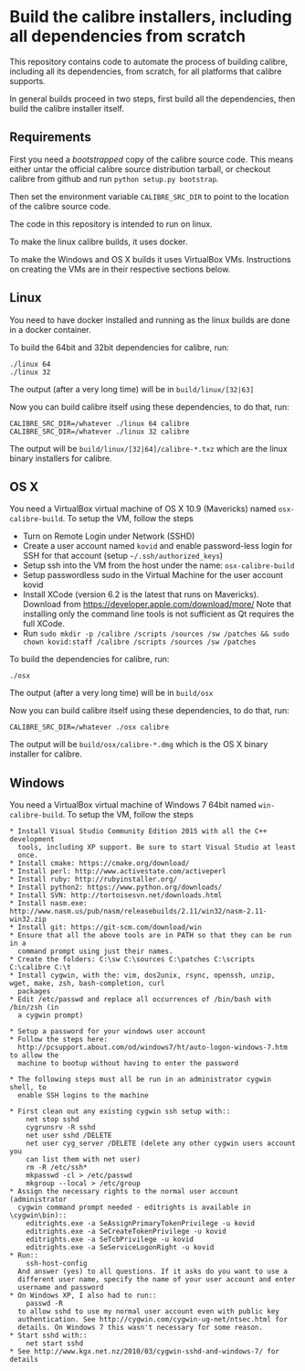 Build the calibre installers, including all dependencies from scratch
=======================================================================

This repository contains code to automate the process of building calibre,
including all its dependencies, from scratch, for all platforms that calibre
supports. 

In general builds proceed in two steps, first build all the dependencies, then
build the calibre installer itself.

Requirements
---------------

First you need a *bootstrapped* copy of the calibre source code. This means
either untar the official calibre source distribution tarball, or checkout
calibre from github and run `python setup.py bootstrap`.

Then set the environment variable `CALIBRE_SRC_DIR` to point to the location of
the calibre source code.

The code in this repository is intended to run on linux.

To make the linux calibre builds, it uses docker.

To make the Windows and OS X builds it uses VirtualBox VMs. Instructions on
creating the VMs are in their respective sections below.

Linux
-------

You need to have docker installed and running as the linux
builds are done in a docker container.

To build the 64bit and 32bit dependencies for calibre, run:

```
./linux 64
./linux 32
```

The output (after a very long time) will be in `build/linux/[32|63]`

Now you can build calibre itself using these dependencies, to do that, run:

```
CALIBRE_SRC_DIR=/whatever ./linux 64 calibre
CALIBRE_SRC_DIR=/whatever ./linux 32 calibre
```

The output will be `build/linux/[32|64]/calibre-*.txz` which are the linux
binary installers for calibre.


OS X
------

You need a VirtualBox virtual machine of OS X 10.9 (Mavericks) named
`osx-calibre-build`. To setup the VM, follow the steps

  * Turn on Remote Login under Network (SSHD)
  * Create a user account named `kovid` and enable password-less login for SSH
    for that account (setup `~/.ssh/authorized_keys`)
  * Setup ssh into the VM from the host under the name: `osx-calibre-build`
  * Setup passwordless sudo in the Virtual Machine for the user account kovid
  * Install XCode (version 6.2 is the latest that runs on Mavericks). Download
    from https://developer.apple.com/download/more/
    Note that installing only the command line tools is not sufficient as Qt
    requires the full XCode.
  * Run `sudo mkdir -p /calibre /scripts /sources /sw /patches && sudo chown kovid:staff /calibre /scripts /sources /sw /patches`

To build the dependencies for calibre, run:

```
./osx
```

The output (after a very long time) will be in `build/osx`

Now you can build calibre itself using these dependencies, to do that, run:

```
CALIBRE_SRC_DIR=/whatever ./osx calibre
```

The output will be `build/osx/calibre-*.dmg` which is the OS X
binary installer for calibre.


Windows
------------

You need a VirtualBox virtual machine of Windows 7 64bit named
`win-calibre-build`. To setup the VM, follow the steps

    * Install Visual Studio Community Edition 2015 with all the C++ development
      tools, including XP support. Be sure to start Visual Studio at least
      once.
    * Install cmake: https://cmake.org/download/
    * Install perl: http://www.activestate.com/activeperl
    * Install ruby: http://rubyinstaller.org/
    * Install python2: https://www.python.org/downloads/
    * Install SVN: http://tortoisesvn.net/downloads.html
    * Install nasm.exe:  http://www.nasm.us/pub/nasm/releasebuilds/2.11/win32/nasm-2.11-win32.zip
    * Install git: https://git-scm.com/download/win
    * Ensure that all the above tools are in PATH so that they can be run in a
      command prompt using just their names.
    * Create the folders: C:\sw C:\sources C:\patches C:\scripts C:\calibre C:\t
    * Install cygwin, with the: vim, dos2unix, rsync, openssh, unzip, wget, make, zsh, bash-completion, curl
      packages
    * Edit /etc/passwd and replace all occurrences of /bin/bash with /bin/zsh (in
      a cygwin prompt)

    * Setup a password for your windows user account
    * Follow the steps here:
      http://pcsupport.about.com/od/windows7/ht/auto-logon-windows-7.htm to allow the
      machine to bootup without having to enter the password

    * The following steps must all be run in an administrator cygwin shell, to
      enable SSH logins to the machine

    * First clean out any existing cygwin ssh setup with::
        net stop sshd
        cygrunsrv -R sshd
        net user sshd /DELETE
        net user cyg_server /DELETE (delete any other cygwin users account you
        can list them with net user)
        rm -R /etc/ssh*
        mkpasswd -cl > /etc/passwd
        mkgroup --local > /etc/group
    * Assign the necessary rights to the normal user account (administrator
      cygwin command prompt needed - editrights is available in \cygwin\bin)::
        editrights.exe -a SeAssignPrimaryTokenPrivilege -u kovid
        editrights.exe -a SeCreateTokenPrivilege -u kovid
        editrights.exe -a SeTcbPrivilege -u kovid
        editrights.exe -a SeServiceLogonRight -u kovid
    * Run::
        ssh-host-config
      And answer (yes) to all questions. If it asks do you want to use a
      different user name, specify the name of your user account and enter
      username and password 
    * On Windows XP, I also had to run::
        passwd -R
      to allow sshd to use my normal user account even with public key
      authentication. See http://cygwin.com/cygwin-ug-net/ntsec.html for
      details. On Windows 7 this wasn't necessary for some reason.
    * Start sshd with::
        net start sshd
    * See http://www.kgx.net.nz/2010/03/cygwin-sshd-and-windows-7/ for details

